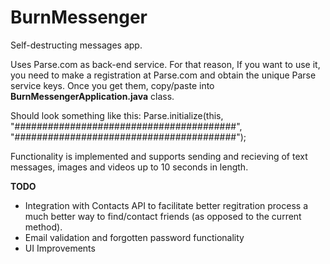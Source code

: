 BurnMessenger
=============

Self-destructing messages app.

Uses Parse.com as back-end service. For that reason, If you want to use it, you need to make a registration at Parse.com and obtain the unique Parse service keys.
Once you get them, copy/paste into **BurnMessengerApplication.java** class.

Should look something like this:
    Parse.initialize(this, "########################################", "########################################");

Functionality is implemented and supports sending and recieving of text messages, images and videos up to 10 seconds in length. 

**TODO**

- Integration with Contacts API to facilitate better regitration process a much better way to find/contact friends (as opposed to the current method).
- Email validation and forgotten password functionality
- UI Improvements

